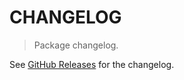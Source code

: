 # CHANGELOG

> Package changelog.

See [GitHub Releases](https://github.com/stdlib-js/stats-base-dnanstdevpn/releases) for the changelog.